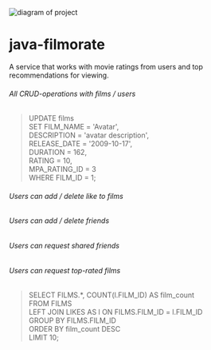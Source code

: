 ![diagram of project](https://github.com/Shjiwa/-java-filmorate/blob/add-database/ER_diagram.png)

# java-filmorate
A service that works with movie ratings from users and top recommendations for viewing.

###### All CRUD-operations with films / users
>UPDATE films <br>
SET FILM_NAME = 'Avatar', <br>
 DESCRIPTION = 'avatar description', <br>
RELEASE_DATE = '2009-10-17', <br>
DURATION = 162, <br>
RATING = 10, <br>
MPA_RATING_ID = 3 <br>
WHERE FILM_ID = 1;
###### Users can add / delete like to films
###### Users can add / delete friends
###### Users can request shared friends
###### Users can request top-rated films
>SELECT FILMS.*, COUNT(l.FILM_ID) AS film_count <br>
FROM FILMS <br>
LEFT JOIN LIKES AS l ON FILMS.FILM_ID = l.FILM_ID <br>
GROUP BY FILMS.FILM_ID <br>
ORDER BY film_count DESC <br>
LIMIT 10;

